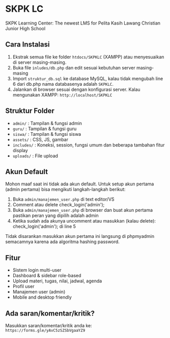 # SKPK LC
SKPK Learning Center:
The newest LMS for Pelita Kasih Lawang Christian Junior High School

## Cara Instalasi
1. Ekstrak semua file ke folder `htdocs/SKPKLC` (XAMPP) atau menyesuaikan di server masing-masing.
2. Buka file `inludes/db.php` dan edit sesuai kebutuhan server masing-masing
3. Import `struktur_db.sql` ke database MySQL, kalau tidak mengubah line 6 dari db.php nama databasenya adalah `SKPKLC`.
4. Jalankan di browser sesuai dengan konfigurasi server. Kalau mengunakan XAMPP: `http://localhost/SKPKLC`

## Struktur Folder
- `admin/` : Tampilan & fungsi admin
- `guru/` : Tampilan & fungsi guru
- `siswa/` : Tampilan & fungsi siswa
- `assets/` : CSS, JS, gambar
- `includes/` : Koneksi, session, fungsi umum dan beberapa tambahan fitur display
- `uploads/` : File upload

## Akun Default
Mohon maaf saat ini tidak ada akun default.
Untuk setup akun pertama (admin pertama) bisa mengikuti langkah-langkah berikut:
1. Buka `admin/manajemen_user.php` di text editor/VS
2. Comment atau delete check_login('admin');
3. Buka `admin/manajemen_user.php` di browser dan buat akun pertama pastikan peran yang dipilih adalah admin
4. Ketika sudah ada akunya uncomment atau masukkan (kalau delete): check_login('admin'); di line 5

Tidak disarankan masukkan akun pertama ini langsung di phpmyadmin semacamnya karena ada algoritma hashing password.

## Fitur
- Sistem login multi-user
- Dashboard & sidebar role-based
- Upload materi, tugas, nilai, jadwal, agenda
- Profil user
- Manajemen user (admin)
- Mobile and desktop friendly

## Ada saran/komentar/kritik?
Masukkan saran/komentar/kritik anda ke:
`https://forms.gle/yAvC5zSZSbVgaaYZ9`
